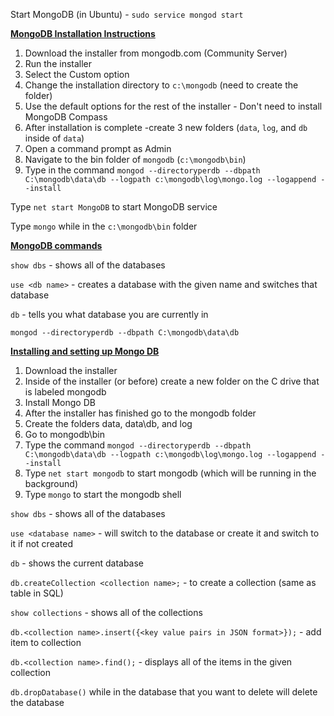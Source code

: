 Start MongoDB (in Ubuntu) - `sudo service mongod start`

**<u>MongoDB Installation Instructions</u>**

1. Download the installer from mongodb.com (Community Server)
2. Run the installer
3. Select the Custom option
4. Change the installation directory to `c:\mongodb` (need to create the folder)
5. Use the default options for the rest of the installer - Don't need to install MongoDB Compass
6. After installation is complete -create 3 new folders (`data`, `log`, and `db` inside of `data`) 
7. Open a command prompt as Admin
8. Navigate to the bin folder of `mongodb` (`c:\mongodb\bin`)
9. Type in the command `mongod --directoryperdb --dbpath C:\mongodb\data\db --logpath c:\mongodb\log\mongo.log --logappend --install`

 

Type `net start MongoDB` to start MongoDB service

Type `mongo` while in the `c:\mongodb\bin` folder 

 

**<u>MongoDB commands</u>**

`show dbs` - shows all of the databases

`use <db name>` - creates a database with the given name and switches that database

`db` - tells you what database you are currently in



`mongod --directoryperdb --dbpath C:\mongodb\data\db`



**<u>Installing and setting up Mongo DB</u>** 

1. Download the installer
2. Inside of the installer (or before) create a new folder on the C drive that is labeled mongodb
3. Install Mongo DB
4. After the installer has finished go to the mongodb folder
5. Create the folders data, data\db, and  log
6. Go to mongodb\bin
7. Type the command `mongod --directoryperdb --dbpath C:\mongodb\data\db --logpath c:\mongodb\log\mongo.log --logappend --install`
8. Type `net start mongodb` to start mongodb (which will be running in the background)
9. Type `mongo` to start the mongodb shell

`show dbs` - shows all of the databases

`use <database name>` - will switch to the database or create it and switch to it if not created

`db` - shows the current database

`db.createCollection <collection name>;` - to create a collection (same as table in SQL)

`show collections` - shows all of the collections

`db.<collection name>.insert({<key value pairs in JSON format>});` - add item to collection

`db.<collection name>.find();` - displays all of the items in the given collection

`db.dropDatabase()` while in the database that you want to delete will delete the database